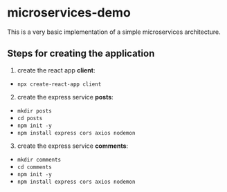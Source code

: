 # microservices-demo

This is a very basic implementation of a simple microservices architecture.

## Steps for creating the application

1. create the react app **client**: 
  - `npx create-react-app client`
2. create the express service **posts**:
  - `mkdir posts`
  - `cd posts`
  - `npm init -y`
  - `npm install express cors axios nodemon`
3. create the express service **comments**:
  - `mkdir comments`
  - `cd comments`
  - `npm init -y`
  - `npm install express cors axios nodemon`
